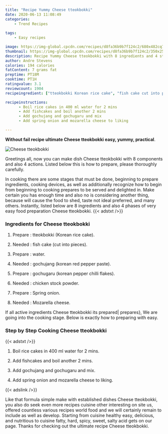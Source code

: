 ```yaml
---
title: "Recipe Yummy Cheese tteokbokki"
date: 2020-06-13 11:08:49
categories:
    - Trend Recipes
    
tags:
    - Easy recipes

image: https://img-global.cpcdn.com/recipes/d8fa36b9b7f124c2/680x482cq70/cheese-tteokbokki-recipe-main-photo.jpg
thumbnail: https://img-global.cpcdn.com/recipes/d8fa36b9b7f124c2/350x250cq70/cheese-tteokbokki-recipe-main-photo.jpg
description: Recipe Yummy Cheese tteokbokki with 8 ingredients and 4 stages of easy cooking.
author: Andre Stevens
calories: 194 calories
fatContent: 7 grams fat
preptime: PT18M
cooktime: PT1H
ratingvalue: 3.1
reviewcount: 1904
recipeingredient: ["tteokbokki Korean rice cake", "fish cake cut into pieces", "water", "gochujang korean red pepper paste", "gochugaru korean pepper chilli flakes", "chicken stock powder", "Spring onion", "Mozarella cheese"]

recipeinstructions: 
      - Boil rice cakes in 400 ml water for 2 mins 
      - Add fishcakes and boil another 2 mins 
      - Add gochujang and gochugaru and mix 
      - Add spring onion and mozarella cheese to liking

---
```




**Without fail recipe ultimate Cheese tteokbokki easy, yummy, practical**. 


![Cheese tteokbokki](https://img-global.cpcdn.com/recipes/d8fa36b9b7f124c2/680x482cq70/cheese-tteokbokki-recipe-main-photo.jpg "Cheese tteokbokki")




Greetings all, now you can make dish Cheese tteokbokki with 8 components and also 4 actions. Listed below this is how to prepare, please thoroughly carefully.

In cooking there are some stages that must be done, beginning to prepare ingredients, cooking devices, as well as additionally recognize how to begin from beginning to cooking prepares to be served and delighted in. Make certain you has enough time and also no is considering another thing, because will cause the food to shed, taste not ideal preferred, and many others. Instantly, listed below are 8 ingredients and also 4 phases of very easy food preparation Cheese tteokbokki.
{{< adstxt />}}

### Ingredients for Cheese tteokbokki


1. Prepare  : tteokbokki (Korean rice cake).

1. Needed  : fish cake (cut into pieces).

1. Prepare  : water.

1. Needed  : gochujang (korean red pepper paste).

1. Prepare  : gochugaru (korean pepper chilli flakes).

1. Needed  : chicken stock powder.

1. Prepare  : Spring onion.

1. Needed  : Mozarella cheese.



If all active ingredients Cheese tteokbokki its prepared| prepares}, We are going into the cooking stage. Below is exactly how to preparing with easy.

### Step by Step Cooking Cheese tteokbokki

{{< adstxt />}}


1. Boil rice cakes in 400 ml water for 2 mins.



1. Add fishcakes and boil another 2 mins.



1. Add gochujang and gochugaru and mix.



1. Add spring onion and mozarella cheese to liking.





{{< adslink />}}

Like that formula simple make with established dishes Cheese tteokbokki, you also do seek even more recipes cuisine other interesting on site us, offered countless various recipes world food and we will certainly remain to include as well as develop. Starting from cuisine healthy easy, delicious, and nutritious to cuisine fatty, hard, spicy, sweet, salty acid gets on our page. Thanks for checking out the ultimate recipe Cheese tteokbokki.
